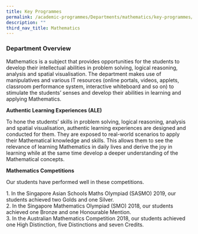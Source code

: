 ```yaml
---
title: Key Programmes
permalink: /academic-programmes/Departments/mathematics/key-programmes/permalink
description: ""
third_nav_title: Mathematics
---
```


### Department Overview

Mathematics is a subject that provides opportunities for the students to develop their intellectual abilities in problem solving, logical reasoning, analysis and spatial visualisation. The department makes use of manipulatives and various IT resources (online portals, videos, applets, classroom performance system, interactive whiteboard and so on) to stimulate the students’ senses and develop their abilities in learning and applying Mathematics. 

**Authentic Learning Experiences (ALE)**

To hone the students’ skills in problem solving, logical reasoning, analysis and spatial visualisation, authentic learning experiences are designed and conducted for them. They are exposed to real-world scenarios to apply their Mathematical knowledge and skills. This allows them to see the relevance of learning Mathematics in daily lives and derive the joy in learning while at the same time develop a deeper understanding of the Mathematical concepts.

**Mathematics Competitions**

Our students have performed well in these competitions.

  

1\.  In the Singapore Asian Schools Maths Olympiad (SASMO) 2019, our students achieved two Golds and one Silver.<br>
2\.  In the Singapore Mathematics Olympiad (SMO) 2018, our students achieved one Bronze and one Honourable Mention.<br>
3\.  In the Australian Mathematics Competition 2018, our students achieved one High Distinction, five Distinctions and seven Credits.